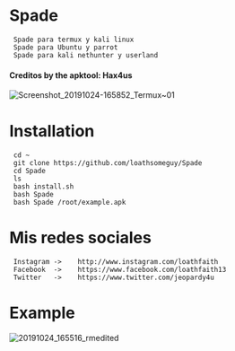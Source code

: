 # Spade
     Spade para termux y kali linux 
     Spade para Ubuntu y parrot
     Spade para kali nethunter y userland
     
#### Creditos by the apktool: Hax4us
     
![Screenshot_20191024-165852_Termux~01](https://user-images.githubusercontent.com/46208706/67531380-b0dc0700-f67f-11e9-8cde-9143f65d9765.jpg)

# Installation
     cd ~
     git clone https://github.com/loathsomeguy/Spade
     cd Spade
     ls
     bash install.sh
     bash Spade 
     bash Spade /root/example.apk
# Mis redes sociales
     Instagram ->    http://www.instagram.com/loathfaith
     Facebook  ->    https://www.facebook.com/loathfaith13
     Twitter   ->    https://www.twitter.com/jeopardy4u
 
     
# Example
![20191024_165516_rmedited](https://user-images.githubusercontent.com/46208706/67531253-27c4d000-f67f-11e9-9165-6427a7c74659.png)
